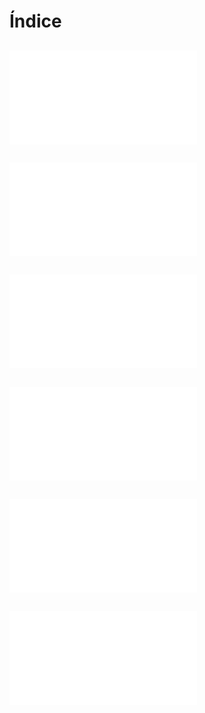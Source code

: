 # Índice
## ![Teoría Básica](./Teoría%20básica.md)
## ![Ejercicios Explicados](./redes/Ejercicios%20explicados.md)
## ![Ejercicios Extra](./Ejercicios.md)
## ![Soluciones ejercicios extra](./Soluciones%20ejercicios.md)
## ![Teoría extendida (subredes)](./Teoría%20extendida.md)
## ![Como plantear y comprobar ejercicios](./Como%20plantear%20%20comprobar%20ejercicios.md)
